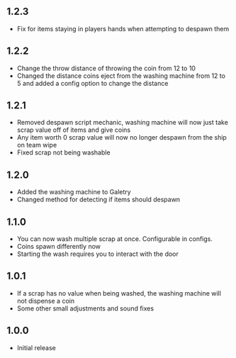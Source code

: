 ## 1.2.3
- Fix for items staying in players hands when attempting to despawn them

## 1.2.2
- Change the throw distance of throwing the coin from 12 to 10
- Changed the distance coins eject from the washing machine from 12 to 5 and added a config option to change the distance

## 1.2.1
- Removed despawn script mechanic, washing machine will now just take scrap value off of items and give coins
- Any item worth 0 scrap value will now no longer despawn from the ship on team wipe
- Fixed scrap not being washable

## 1.2.0
- Added the washing machine to Galetry
- Changed method for detecting if items should despawn

## 1.1.0
- You can now wash multiple scrap at once. Configurable in configs.
- Coins spawn differently now
- Starting the wash requires you to interact with the door

## 1.0.1
- If a scrap has no value when being washed, the washing machine will not dispense a coin
- Some other small adjustments and sound fixes

## 1.0.0
- Initial release